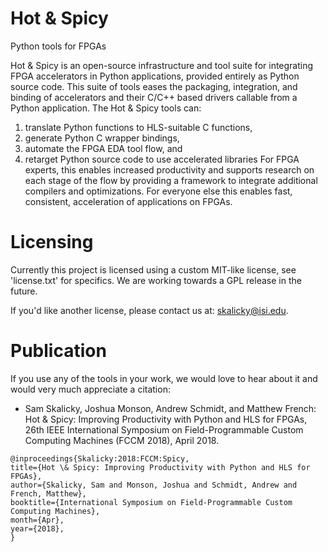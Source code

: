 # Hot & Spicy
Python tools for FPGAs

Hot & Spicy is an open-source infrastructure and tool suite for integrating FPGA accelerators in Python applications, provided entirely as Python source code. This suite of tools eases the packaging, integration, and binding of accelerators and their C/C++ based drivers callable from a Python application. The Hot & Spicy tools can: 
1. translate Python functions to HLS-suitable C functions, 
2. generate Python C wrapper bindings, 
3. automate the FPGA EDA tool flow, and 
4. retarget Python source code to use accelerated libraries
For FPGA experts, this enables increased productivity and supports research on each stage of the flow by providing a framework to integrate additional compilers and optimizations. For everyone else this enables fast, consistent, acceleration of applications on FPGAs. 

# Licensing
Currently this project is licensed using a custom MIT-like license, see 'license.txt' for specifics. We are working towards a GPL release in the future. 

If you'd like another license, please contact us at: skalicky@isi.edu. 

# Publication

If you use any of the tools in your work, we would love to hear about it and would very much appreciate a citation:

- Sam Skalicky, Joshua Monson, Andrew Schmidt, and Matthew French: Hot & Spicy: Improving Productivity with Python and HLS for FPGAs, 26th IEEE International Symposium on Field-Programmable Custom Computing Machines (FCCM 2018), April 2018.

```
@inproceedings{Skalicky:2018:FCCM:Spicy,
title={Hot \& Spicy: Improving Productivity with Python and HLS for FPGAs},
author={Skalicky, Sam and Monson, Joshua and Schmidt, Andrew and French, Matthew},
booktitle={International Symposium on Field-Programmable Custom Computing Machines},
month={Apr},
year={2018},
}
```